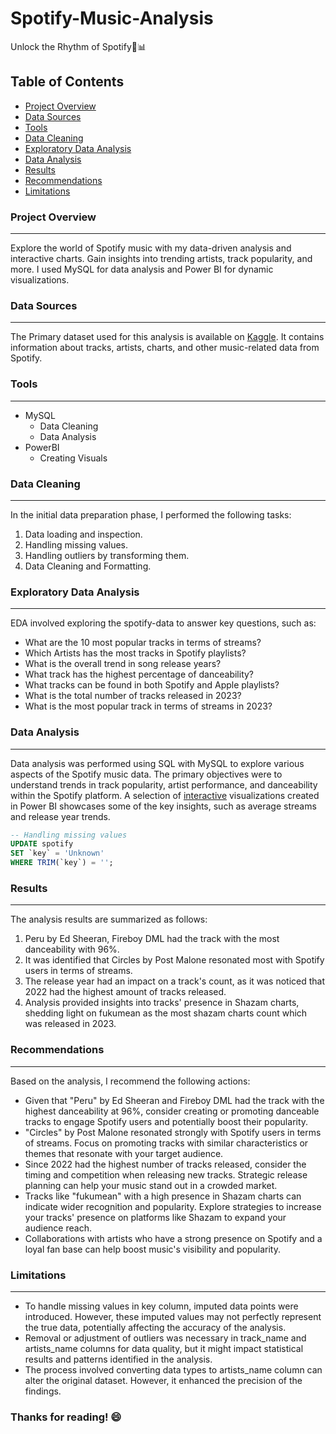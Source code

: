 # Spotify-Music-Analysis
Unlock the Rhythm of Spotify🎵📊 

## Table of Contents
- [Project Overview](#project-overview)
- [Data Sources](#data-sources)
- [Tools](#tools)
- [Data Cleaning](#data-cleaning)
- [Exploratory Data Analysis](#exploratory-data-analysis)
- [Data Analysis](#data-analysis)
- [Results](#results)
- [Recommendations](#recommendations)
- [Limitations](#limitations)

  
### Project Overview
---
Explore the world of Spotify music with my data-driven analysis and interactive charts. Gain insights into trending artists, track popularity, and more. I used MySQL for data analysis and Power BI for dynamic visualizations. 

### Data Sources
---
The Primary dataset used for this analysis is available on [Kaggle](https://www.kaggle.com/datasets/rajatsurana979/most-streamed-spotify-songs-2023).
It contains information about tracks, artists, charts, and other music-related data from Spotify.

### Tools
---
- MySQL
  - Data Cleaning
  - Data Analysis
- PowerBI
  - Creating Visuals
 
### Data Cleaning
---
In the initial data preparation phase, I performed the following tasks:
1. Data loading and inspection.
2. Handling missing values.
3. Handling outliers by transforming them.
4. Data Cleaning and Formatting.
   
### Exploratory Data Analysis
---

EDA involved exploring the spotify-data to answer key questions, such as:
- What are the 10 most popular tracks in terms of streams?
- Which Artists has the most tracks in Spotify playlists?
- What is the overall trend in song release years?
- What track has the highest percentage of danceability?
- What tracks can be found in both Spotify and Apple playlists?
- What is the total number of tracks released in 2023?
- What is the most popular track in terms of streams in 2023?
  
### Data Analysis
---
Data analysis was performed using SQL with MySQL to explore various aspects of the Spotify music data.
The primary objectives were to understand trends in track popularity, artist performance, and danceability within the Spotify platform.
A selection of [interactive](https://app.powerbi.com/reportEmbed?reportId=ee6f6ab8-9e67-4dac-b754-e0fe0c355a8e&autoAuth=true&ctid=a18d4da0-fa29-4ca0-80a3-dafe7e29cff3) visualizations created in Power BI showcases some of the key insights, such as average streams and release year trends.
```sql
-- Handling missing values
UPDATE spotify
SET `key` = 'Unknown'
WHERE TRIM(`key`) = '';
```


### Results
---
The analysis results are summarized as follows:

1. Peru by Ed Sheeran, Fireboy DML had the track with the most danceability with 96%.
2. It was identified that Circles by Post Malone resonated most with Spotify users in terms of streams.
3. The release year had an impact on a track's count, as it was noticed that 2022 had the highest amount of tracks released.
4. Analysis provided insights into tracks' presence in Shazam charts, shedding light on fukumean as the most shazam charts count which was released in 2023.
   
### Recommendations
---
Based on the analysis, I recommend the following actions:

- Given that "Peru" by Ed Sheeran and Fireboy DML had the track with the highest danceability at 96%, consider creating or promoting danceable tracks to engage Spotify users and potentially boost their popularity.
- "Circles" by Post Malone resonated strongly with Spotify users in terms of streams. Focus on promoting tracks with similar characteristics or themes that resonate with your target audience.
- Since 2022 had the highest number of tracks released, consider the timing and competition when releasing new tracks. Strategic release planning can help your music stand out in a crowded market.
- Tracks like "fukumean" with a high presence in Shazam charts can indicate wider recognition and popularity. Explore strategies to increase your tracks' presence on platforms like Shazam to expand your audience reach.
- Collaborations with artists who have a strong presence on Spotify and a loyal fan base can help boost music's visibility and popularity.
  
### Limitations
---

- To handle missing values in key column, imputed data points were introduced. However, these imputed values may not perfectly represent the true data, potentially affecting the accuracy of the analysis.
- Removal or adjustment of outliers was necessary in track_name and artists_name columns for data quality, but it might impact statistical results and patterns identified in the analysis.
- The process involved converting data types to artists_name column can alter the original dataset. However, it enhanced the precision of the findings.


### Thanks for reading! 😄
